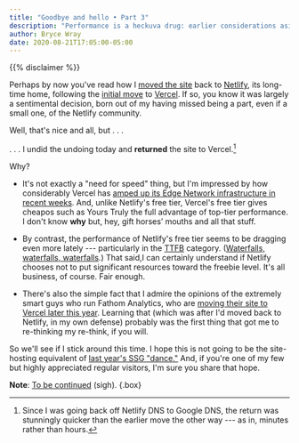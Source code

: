 ```yaml
---
title: "Goodbye and hello • Part 3"
description: "Performance is a heckuva drug: earlier considerations aside, I move the site to Vercel for a second time."
author: Bryce Wray
date: 2020-08-21T17:05:00-05:00
---
```


{{% disclaimer %}}

Perhaps by now you've read how I [moved the site](/posts/2020/07/goodbye-hello-part-2/) back to [Netlify](https://netlify.com), its long-time home, following the [initial move](/posts/2020/07/goodbye-hello/) to [Vercel](https://vercel.com). If so, you know it was largely a sentimental decision, born out of my having missed being a part, even if a small one, of the Netlify community.

Well, that's nice and all, but&nbsp;.&nbsp;.&nbsp;.

.&nbsp;.&nbsp;.&nbsp;I undid the undoing today and **returned** the site to Vercel.[^fastReturn]

[^fastReturn]: Since I was going back off Netlify DNS to Google DNS, the return was stunningly quicker than the earlier move the other way --- as in, minutes rather than hours.

Why?

- It's not exactly a "need for speed" thing, but I'm impressed by how considerably Vercel has [amped up its Edge Network infrastructure in recent weeks](https://vercel.com/blog/new-edge-dev-infrastructure). And, unlike Netlify's free tier, Vercel's free tier gives cheapos such as Yours Truly the full advantage of top-tier performance. I don't know **why** but, hey, gift horses’ mouths and all that stuff.

- By contrast, the performance of Netlify's free tier seems to be dragging even more lately --- particularly in the [TTFB](https://web.dev/ttfb/) category. ([Waterfalls, waterfalls, waterfalls](https://web.dev/identify-resources-via-network-panel/).) That said,I can certainly understand if Netlify chooses not to put significant resources toward the freebie level. It's all business, of course. Fair enough.

- There's also the simple fact that I admire the opinions of the extremely smart guys who run Fathom Analytics, who are [moving their site to Vercel later this year](https://usefathom.com/blog/tech-stack). Learning that (which was after I'd moved back to Netlify, in my own defense) probably was the first thing that got me to re-thinking my re-think, if you will.

So we'll see if I stick around this time. I hope this is not going to be the site-hosting equivalent of [last year's SSG "dance."](/posts/2019/12/sorta-strange-ssg-trip/) And, if you're one of my few but highly appreciated regular visitors, I'm sure you share that hope.

**Note**: [To be continued](/posts/2020/09/goodbye-hello-part-4/) (sigh).
{.box}
